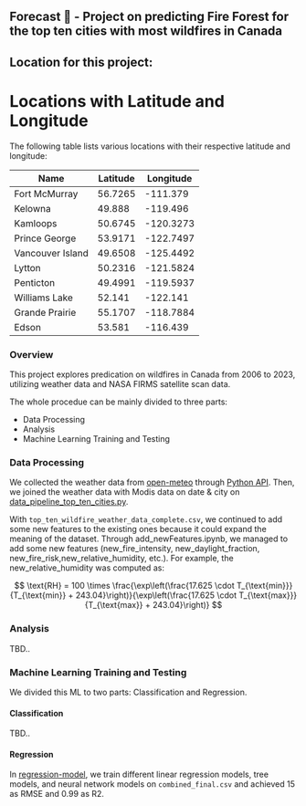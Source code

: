 ## Forecast 🚀 - Project on predicting Fire Forest for the top ten cities with most wildfires in Canada
## Location for this project:
# Locations with Latitude and Longitude

The following table lists various locations with their respective latitude and longitude:

| Name              | Latitude  | Longitude   |
|-------------------|-----------|-------------|
| Fort McMurray     | 56.7265   | -111.379    |
| Kelowna           | 49.888    | -119.496    |
| Kamloops          | 50.6745   | -120.3273   |
| Prince George     | 53.9171   | -122.7497   |
| Vancouver Island  | 49.6508   | -125.4492   |
| Lytton            | 50.2316   | -121.5824   |
| Penticton         | 49.4991   | -119.5937   |
| Williams Lake     | 52.141    | -122.141    |
| Grande Prairie    | 55.1707   | -118.7884   |
| Edson             | 53.581    | -116.439    |


### Overview
This project explores predication on wildfires in Canada from 2006 to 2023, utilizing weather data and NASA FIRMS satellite scan data.

The whole procedue can be mainly divided to three parts:
- Data Processing
- Analysis
- Machine Learning Training and Testing

### Data Processing
We collected the weather data from [open-meteo](https://open-meteo.com/) through [Python API](https://github.com/Vikramjeetsingh07/Canada-Wildfire-Analysis-Prediction-/blob/main/data-prep/multiple_cities_open_meteo_weather_data_code.py). Then, we joined the weather data with Modis data on date & city on [data_pipeline_top_ten_cities.py](https://github.com/Vikramjeetsingh07/Canada-Wildfire-Analysis-Prediction-/blob/main/data-prep/data_pipeline_top_ten_cities.py).

With `top_ten_wildfire_weather_data_complete.csv`, we continued to add some new features to the existing ones because it could expand the meaning of the dataset. Through add_newFeatures.ipynb, we managed to add some new features (new_fire_intensity, new_daylight_fraction, new_fire_risk,new_relative_humidity, etc.). For example, the new_relative_humidity was computed as:

$$
\text{RH} = 100 \times \frac{\exp\left(\frac{17.625 \cdot T_{\text{min}}}{T_{\text{min}} + 243.04}\right)}{\exp\left(\frac{17.625 \cdot T_{\text{max}}}{T_{\text{max}} + 243.04}\right)}
$$

### Analysis

TBD..

### Machine Learning Training and Testing
We divided this ML to two parts: Classification and Regression.

#### Classification
TBD..

#### Regression
In [regression-model](https://github.com/Vikramjeetsingh07/Canada-Wildfire-Analysis-Prediction-/tree/main/regression-model), we train different linear regression models, tree models, and neural network models on `combined_final.csv` and achieved 15 as RMSE and 0.99 as R2.
